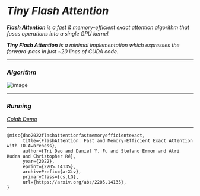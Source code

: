 # _Tiny Flash Attention_

_**[Flash Attention](https://github.com/Dao-AILab/flash-attention)** is a fast & memory-efficient exact attention algorithm that fuses operations into a single GPU kernel._

_**Tiny Flash Attention** is a minimal implementation which expresses the forward-pass in just ~20 lines of CUDA code._

---

### _Algorithm_

![image](https://github.com/user-attachments/assets/43ef0742-fbdd-49d5-86ea-c3ef2172772d)

---

### _Running_

_[Colab Demo](https://colab.research.google.com/drive/1qgFiS23-pCNx7MiHt5-Xycm-GdlBJ52R#scrollTo=zn9U4xkHiWzI)_

---

```
@misc{dao2022flashattentionfastmemoryefficientexact,
      title={FlashAttention: Fast and Memory-Efficient Exact Attention with IO-Awareness}, 
      author={Tri Dao and Daniel Y. Fu and Stefano Ermon and Atri Rudra and Christopher Ré},
      year={2022},
      eprint={2205.14135},
      archivePrefix={arXiv},
      primaryClass={cs.LG},
      url={https://arxiv.org/abs/2205.14135}, 
}
```
